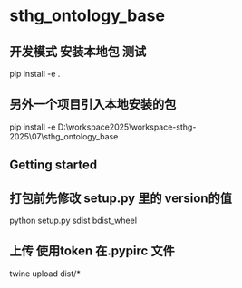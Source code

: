 # sthg_ontology_base


##  开发模式 安装本地包 测试
pip install -e .

##  另外一个项目引入本地安装的包
pip install -e D:\workspace2025\workspace-sthg-2025\07\sthg_ontology_base

## Getting started
## 打包前先修改  setup.py 里的 version的值
 python setup.py sdist bdist_wheel
## 上传 使用token 在.pypirc 文件
 twine upload dist/*


